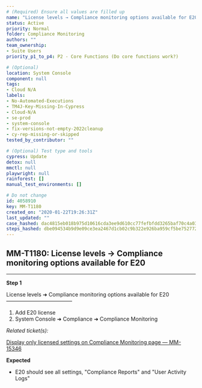 ```yaml
---
# (Required) Ensure all values are filled up
name: "License levels → Compliance monitoring options available for E20"
status: Active
priority: Normal
folder: Compliance Monitoring
authors: ""
team_ownership: 
- Suite Users
priority_p1_to_p4: P2 - Core Functions (Do core functions work?)

# (Optional)
location: System Console
component: null
tags: 
- Cloud N/A
labels: 
- No-Automated-Executions
- TM4J-Key-Missing-In-Cypress
- Cloud-N/A
- se-prod
- system-console
- fix-versions-not-empty-2022cleanup
- cy-rep-missing-or-skipped
tested_by_contributor: ""

# (Optional) Test type and tools
cypress: Update
detox: null
mmctl: null
playwright: null
rainforest: []
manual_test_environments: []

# Do not change
id: 4058910
key: MM-T1180
created_on: "2020-01-22T19:26:31Z"
last_updated: ""
case_hashed: dac4815eb018b975d10616cda3ee9d610cc77fefbfdd3265baf70c4a032a92c9013aa2f813e30f7807cdf07da5011296
steps_hashed: dbe094534b9d9e09ce3ea2467d1cb02c9b322e926ba959cf5be752772c8b9d0bd185d7191a65851b1ac0f30926f9f219
---
```


<!-- (Auto-generated) Based on frontmatter's "key" and "name" -->

## MM-T1180: License levels → Compliance monitoring options available for E20

---

**Step 1**

License levels ➜ Compliance monitoring options available for E20\
–––––––––––––––––––––––––

1. Add E20 license
2. System Console ➜ Compliance ➜ Compliance Monitoring

_Related ticket(s):_

[Display only licensed settings on Compliance Monitoring page — MM-15346](https://mattermost.atlassian.net/browse/MM-15346)

**Expected**

- E20 should see all settings, "Compliance Reports" and "User Activity Logs"

